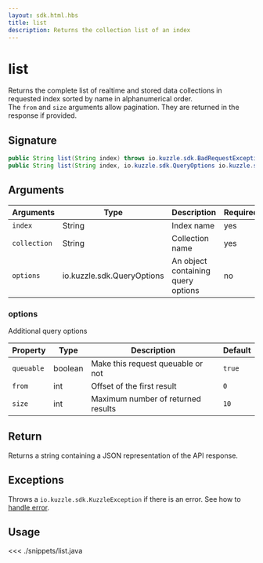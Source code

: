 ```yaml
---
layout: sdk.html.hbs
title: list
description: Returns the collection list of an index
---
```


# list

Returns the complete list of realtime and stored data collections in requested index sorted by name in alphanumerical order.  
The `from` and `size` arguments allow pagination. They are returned in the response if provided.

## Signature

```java
public String list(String index) throws io.kuzzle.sdk.BadRequestException, io.kuzzle.sdk.ForbiddenException, io.kuzzle.sdk.GatewayTimeoutException, io.kuzzle.sdk.InternalException, io.kuzzle.sdk.ServiceUnavailableException, io.kuzzle.sdk.NotFoundException;
public String list(String index, io.kuzzle.sdk.QueryOptions io.kuzzle.sdk.QueryOptions) throws io.kuzzle.sdk.BadRequestException, io.kuzzle.sdk.ForbiddenException, io.kuzzle.sdk.GatewayTimeoutException, io.kuzzle.sdk.InternalException, io.kuzzle.sdk.ServiceUnavailableException, io.kuzzle.sdk.NotFoundException;
```

## Arguments

| Arguments    | Type                       | Description                        | Required |
| ------------ | -------------------------- | ---------------------------------- | -------- |
| `index`      | String                     | Index name                         | yes      |
| `collection` | String                     | Collection name                    | yes      |
| `options`    | io.kuzzle.sdk.QueryOptions | An object containing query options | no       |

### **options**

Additional query options

| Property   | Type    | Description                        | Default |
| ---------- | ------- | ---------------------------------- | ------- |
| `queuable` | boolean | Make this request queuable or not  | `true`  |
| `from`     | int     | Offset of the first result         | `0`     |
| `size`     | int     | Maximum number of returned results | `10`    |

## Return

Returns a string containing a JSON representation of the API response.

## Exceptions

Throws a `io.kuzzle.sdk.KuzzleException` if there is an error. See how to [handle error](/sdk/java/1/error-handling).

## Usage

<<< ./snippets/list.java
